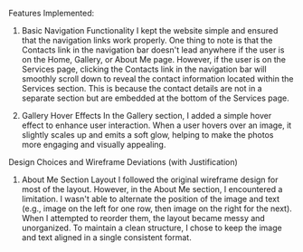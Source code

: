Features Implemented:
1. Basic Navigation Functionality
   I kept the website simple and ensured that the navigation links work properly. One thing to note is that the Contacts link in the navigation bar doesn't lead anywhere if the user is on the Home, Gallery, or About Me page. However, if the user is on the Services page, clicking the Contacts link in the navigation bar will smoothly scroll down to reveal the contact information located within the Services section. This is because the contact details are not in a separate section but are embedded at the bottom of the Services page.

2. Gallery Hover Effects
   In the Gallery section, I added a simple hover effect to enhance user interaction. When a user hovers over an image, it slightly scales up and emits a soft glow, helping to make the photos more engaging and visually appealing.


Design Choices and Wireframe Deviations (with Justification)
1. About Me Section Layout
   I followed the original wireframe design for most of the layout. However, in the About Me section, I encountered a limitation. I wasn't able to alternate the position of the image and text (e.g., image on the left for one row, then image on the right for the next). When I attempted to reorder them, the layout became messy and unorganized. To maintain a clean structure, I chose to keep the image and text aligned in a single consistent format.
